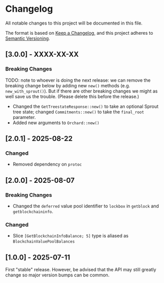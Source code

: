 # Changelog

All notable changes to this project will be documented in this file.

The format is based on [Keep a Changelog](https://keepachangelog.com/en/1.0.0/),
and this project adheres to [Semantic Versioning](https://semver.org/spec/v2.0.0.html).

## [3.0.0] - XXXX-XX-XX

### Breaking Changes

TODO: note to whoever is doing the next release: we can remove the breaking
change below by adding new `new()` methods (e.g. `new_with_sprout()`). But if
there are other breaking changes we might as well save us the trouble. (Please
delete this before the release.)

- Changed the `GetTreestateResponse::new()` to take an optional Sprout tree state;
  changed `Commitments::new()` to take the `final_root` parameter.
- Added new arguments to `Orchard::new()`

## [2.0.1] - 2025-08-22

### Changed

- Removed dependency on `protoc`

## [2.0.0] - 2025-08-07

### Breaking Changes

- Changed the `deferred` value pool identifier to `lockbox` in `getblock` and
  `getblockchaininfo`.

### Changed

- Slice `[GetBlockchainInfoBalance; 5]` type is aliased as `BlockchainValuePoolBalances`

## [1.0.0] - 2025-07-11

First "stable" release. However, be advised that the API may still greatly
change so major version bumps can be common.
